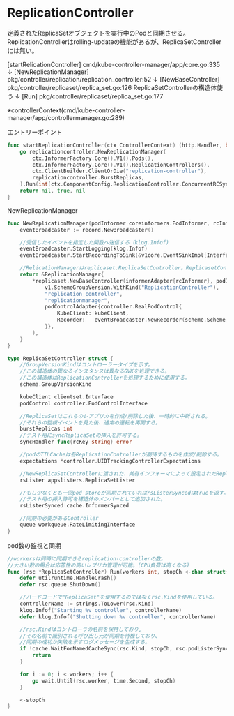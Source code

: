 # ReplicationController

定義されたReplicaSetオブジェクトを実行中のPodと同期させる。
ReplicationControllerはrolling-updateの機能があるが、ReplicaSetControllerには無い。

[startRelicationController]
cmd/kube-controller-manager/app/core.go:335
↓
[NewReplicationManager]
pkg/controller/replication/replication_controller:52
↓
[NewBaseController]
pkg/controller/replicaset/replica_set.go:126
ReplicaSetControllerの構造体使う
↓
[Run]
pkg/controller/replicaset/replica_set.go:177

※controllerContext(cmd/kube-controller-manager/app/controllermanager.go:289)


エントリーポイント
```go:cmd/kube-controller-manager/app/core.go
func startReplicationController(ctx ControllerContext) (http.Handler, bool, error) {
	go replicationcontroller.NewReplicationManager(
		ctx.InformerFactory.Core().V1().Pods(),
		ctx.InformerFactory.Core().V1().ReplicationControllers(),
		ctx.ClientBuilder.ClientOrDie("replication-controller"),
		replicationcontroller.BurstReplicas,
	).Run(int(ctx.ComponentConfig.ReplicationController.ConcurrentRCSyncs), ctx.Stop)
	return nil, true, nil
}
```

NewReplicationManager
```go:pkg/controller/replication/replication_controller.go
func NewReplicationManager(podInformer coreinformers.PodInformer, rcInformer coreinformers.ReplicationControllerInformer, kubeClient clientset.Interface, burstReplicas int) *ReplicationManager {
	eventBroadcaster := record.NewBroadcaster()

	//受信したイベントを指定した関数へ送信する（klog.Infof)
	eventBroadcaster.StartLogging(klog.Infof)
	eventBroadcaster.StartRecordingToSink(&v1core.EventSinkImpl{Interface: kubeClient.CoreV1().Events("")})

	//RelicationManagerはreplicaset.ReplicaSetController。ReplicasetControllerのラッパー (次のコード)
	return &ReplicationManager{
		*replicaset.NewBaseController(informerAdapter{rcInformer}, podInformer, clientsetAdapter{kubeClient}, burstReplicas,
			v1.SchemeGroupVersion.WithKind("ReplicationController"),
			"replication_controller",
			"replicationmanager",
			podControlAdapter{controller.RealPodControl{
				KubeClient: kubeClient,
				Recorder:   eventBroadcaster.NewRecorder(scheme.Scheme, v1.EventSource{Component: "replication-controller"}),
			}},
		),
	}
}
```


```go:pkg/controller/replicaset/replica_set.go
type ReplicaSetController struct {
	//GroupVersionKindはコントローラータイプを示す。
	//この構造体の異なるインスタンスは異なるGVKを処理できる。
	//この構造体はReplicationControllerを処理するために使用する。
	schema.GroupVersionKind

	kubeClient clientset.Interface
	podControl controller.PodControlInterface

	//ReplicaSetはこれらのレアプリカを作成/削除した後、一時的に中断される。
	//それらの監視イベントを見た後、通常の運転を再開する。
	burstReplicas int
	//テスト用にsyncReplicaSetの挿入を許可する。
	syncHandler func(rcKey string) error

	//podのTTLCacheは各ReplicationControllerが期待するものを作成/削除する。
	expectations *controller.UIDTrackingControllerExpectations

	//NewReplicaSetControllerに渡された、共有インフォーマによって設定されたReplicaSetのストア
	rsLister appslisters.ReplicaSetLister

	//もし少なくとも一回pod storeが同期されていればrsListerSyncedはtrueを返す。
	//テスト用の挿入許可を構造体のメンバーとして追加された。
	rsListerSynced cache.InformerSynced

	//同期の必要があるController
	queue workqueue.RateLimitingInterface
}
```

pod数の監視と同期
```go:pkg/controller/replicaset/replica_set.go
//workersは同時に同期できるreplication-controllerの数。
//大きい数の場合は応答性の高いレプリカ管理が可能。(CPU負荷は高くなる)
func (rsc *ReplicaSetController) Run(workers int, stopCh <-chan struct{}) {
	defer utilruntime.HandleCrash()
	defer rsc.queue.ShutDown()

	//ハードコードで"ReplicaSet"を使用するのではなくrsc.Kindを使用している。
	controllerName := strings.ToLower(rsc.Kind)
	klog.Infof("Starting %v controller", controllerName)
	defer klog.Infof("Shutting down %v controller", controllerName)

	//rsc.Kindはコントローラの名前を保持しており,
	//その名前で識別される呼び出し元が同期を待機しており、
	//同期の成功か失敗を示すログメッセージを生成する。
	if !cache.WaitForNamedCacheSync(rsc.Kind, stopCh, rsc.podListerSynced, rsc.rsListerSynced) {
		return
	}

	for i := 0; i < workers; i++ {
		go wait.Until(rsc.worker, time.Second, stopCh)
	}

	<-stopCh
}
```

